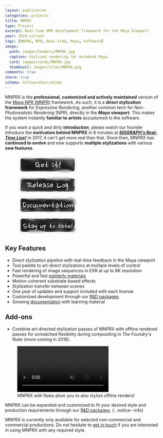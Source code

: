 ```yaml
---
layout: publication
categories: projects
title: MNPRX
type: Project
excerpt: Real-time NPR development framework for the Maya Viewport
year: 2018-current
tags: [MNPRX, NPR, Real-time, Maya, Software]
image:
  path: images/headers/MNPRX.jpg
  caption: Stylized rendering for Autodesk Maya
  card: images/cards/MNPRX.jpg
  thumbnail: images/tiles/MNPRX.png
comments: true
share: true
schema: SoftwareSourceCode
---
```


MNPRX is the **professional, customized and actively maintained** version of the [Maya NPR (MNPR)](../Maya-NPR) framework. As such, it is a **direct stylization framework** for _Expressive Rendering_, another common term for _Non-Photorealistic Rendering_ (NPR), directly in the **_Maya_ viewport**. This makes the system instantly **familiar to artists** accustomed to the software.

If you want a quick and dirty **introduction**, please watch our founder introduce the **motivation behind MNPRX** in 6 minutes at [**_SIGGRAPH's Real-Time Live!_**](https://youtu.be/hpuEdXn_M0Q?t=3214) in 2017, it can't get more real than that. Since then, MNPRX has **continued to evolve** and now supports **multiple stylizations** with various **new features**. 

<figure class="align-right mnprx-links">
	<a href="./get-it"><img src="/images/buttons/mnprx_getIt.jpg" alt="image"></a><br>
  <a href="./release-log"><img src="/images/buttons/mnprx_releaseLog.jpg" alt="image"></a><br>
  <a href="./docs"><img src="/images/buttons/mnprx_documentation.jpg" alt="image"></a><br>
  <a href="https://goo.gl/forms/dHDqfQsqY2wuVwXt1"><img src="/images/buttons/mnprx_stayUpToDate.jpg"   alt="image"></a>
</figure>

## Key Features

* Direct stylization pipeline with real-time feedback in the Maya viewport
* Tool palette to art-direct stylizations at multiple levels of control
* Fast rendering of image sequences in EXR at up to 8K resolution
* Powerful and fast [painterly materials](/projects/MNPRX/docs/uber/)
* Motion-coherent substrate-based effects
* Stylization transfer between scenes
* One year of updates and support included with each license
* Customized development through our [R&D packages](/services)
* Growing [documentation](.docs) with learning material

## Add-ons
* Combine art-directed stylization passes of MNPRX with offline rendered passes for unmatched flexibility during compositing in _The Foundry's Nuke_ (more coming in 2019).

<figure class="pull-center">
	<video autoplay loop muted playsinline>
	  <source src="/images/MNPRX/MNPRX-Arnold-12fps.mp4" type="video/mp4">
	</video>
	<figcaption>MNPRX with Nuke allow you to also stylize offline renders!</figcaption>
</figure>

MNPRX can be expanded and customized to fit your desired style and production requirements through our [R&D packages](/services).
{: .notice--info}

MNPRX is currently only available for selected non-commercial and commercial productions. Do not hesitate to [get in touch](/projects/MNPRX/get-it) if you are interested in using MNPRX with any required style.
